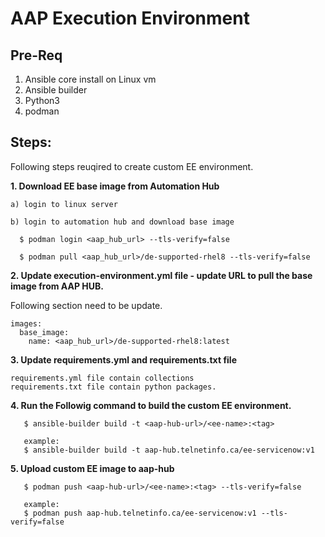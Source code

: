 # AAP Execution Environment

## Pre-Req

1. Ansible core install on Linux vm
2. Ansible builder 
3. Python3
4. podman

## Steps:

Following steps reuqired to create custom EE environment. 

**1. Download EE base image from Automation Hub**

    a) login to linux server

    b) login to automation hub and download base image

      $ podman login <aap_hub_url> --tls-verify=false

      $ podman pull <aap_hub_url>/de-supported-rhel8 --tls-verify=false


**2. Update execution-environment.yml file - update URL to pull the base image from AAP HUB.**

Following section need to be update. 

    images:
      base_image:
        name: <aap_hub_url>/de-supported-rhel8:latest

**3. Update requirements.yml and requirements.txt file**

    requirements.yml file contain collections
    requirements.txt file contain python packages.

**4. Run the Followig command to build the custom EE environment.**

       $ ansible-builder build -t <aap-hub-url>/<ee-name>:<tag>
       
       example:
       $ ansible-builder build -t aap-hub.telnetinfo.ca/ee-servicenow:v1

**5. Upload custom EE image to aap-hub**

       $ podman push <aap-hub-url>/<ee-name>:<tag> --tls-verify=false

       example:
       $ podman push aap-hub.telnetinfo.ca/ee-servicenow:v1 --tls-verify=false

